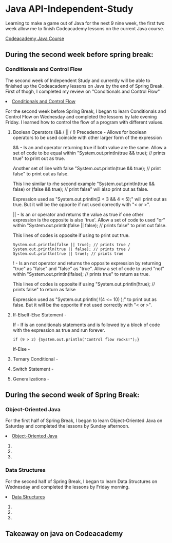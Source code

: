 <h1>Java API-Independent-Study</h1>
<p>Learning to make a game out of Java for the next 9 nine week, the first two week allow me to finish Codeacademy lessons on the current Java course.</p>
<a href = "https://www.codecademy.com/learn/learn-java">Codeacademy Java Course</a><br>


<h2>During the second week before spring break:</h2>

<h3>Conditionals and Control Flow</h3>
<p>The second week of Independent Study and currently will be able to finished up the Codeacademy lessons on Java by the end of Spring Break. First of thogh, I completed my review on "Conditionals and Control Flow"</p>

<li><a href = "https://www.codecademy.com/courses/learn-java/lessons/conditionals-control-flow/exercises/decisions?action=resume_content_item">Conditionals and Control Flow</a><br></li>

<p>For the second week before Spring Break, I began to learn Conditionals and Control Flow on Wednesday and completed the lessons by late evening Friday. I learned how to control the flow of a program with different values. </p>


<ol>

<li>Boolean Operators (&& / || / !) Precedence - Allows for boolean operators to be used coincide with other larger form of the expression</li>

<p>&& - Is an and operator returning true if both value are the same. Allow a set of code to be equal within "System.out.println(true && true); // prints true" to print out as true.</p> 

<p> Another set of line with false "System.out.println(true && true); // print false" to print out as false. </p>

<p>This line similar to rhe second example "System.out.println(true && false) or (false && true); // print false" will also print out as false.</p> 

<p>Expression used as "System.out.println(2 < 3 && 4 < 5);" will print out as true. But it will be the opporite if not used correctly with "< or >".</p>

<p>|| - Is an or operator and returns the value as true if one other expression is the opposite is also 'true'. Allow a set of code to used "or" within "System.out.println(false || false); // prints false" to print out false.</p>

<p>This lines of codes is opposite if using to print out true.</p>

``System.out.println(false || true); // prints true / System.out.println(true || false); // prints true / System.out.println(true || true); // prints true``

<p>! - Is an not operator and returns the opposite expression by returning "true" as "false" and "false" as "true". Allow a set of code to used "not" within "System.out.println(!false); // prints true" to return as true.</p>

<p>This lines of codes is opposite if using "System.out.println(!true); // prints false" to return as false</p>

<p>Expression used as "System.out.println( !(4 <= 10) );" to print out as false. But it will be the opporite if not used correctly with "< or >".</p>

<li>If-ElseIf-Else Statement - </li>

<p>If - If is an conditionals statements and is followed by a block of code with the expression as true and run forever.</p>

``if (9 > 2) {System.out.println("Control flow rocks!");}``

<p>If-Else - </p>

<li>Ternary Conditional - </li>
<p></p>

<li>Switch Statement - </li>
<p></p>

<li>Generalizations - </li>
<p></p>

</ol>


<h2>During the second week of Spring Break:</h2>

<h3>Object-Oriented Java</h3>
<p>For the first half of Spring Break, I began to learn Object-Oriented Java on Saturday and completed the lessons by Sunday afternoon.</p>

<li><a href = "https://www.codecademy.com/courses/learn-java/lessons/object-oriented-programming/exercises/object-oriented-overview?action=resume_content_item">Object-Oriented Java</a><br></li>

<p></p>


<ol>

<li></li>

<li></li>

<li></li>

</ol>


<h3>Data Structures</h3>
<p>For the second half of Spring Break, I began to learn Data Structures on Wednesday and completed the lessons by Friday morning.</p>

<li><a href = "https://www.codecademy.com/courses/learn-java/lessons/data-structures/exercises/data-structures?action=resume_content_item">Data Structures</a><br></li>

<p></p>


<ol>


<li></li>

<li></li>

<li></li>

</ol>



<h2>Takeaway on java on Codeacademy</h2>
<p></p>